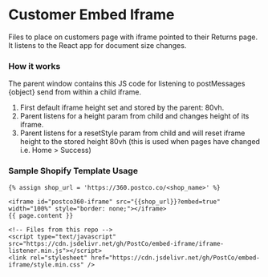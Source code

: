 # Customer Embed Iframe
Files to place on customers page with iframe pointed to their Returns page. It listens to the React app for document size changes.

### How it works
The parent window contains this JS code for listening to postMessages {object} send from within a child iframe.
1. First default iframe height set and stored by the parent: 80vh.
2. Parent listens for a height param from child and changes height of its iframe.
3. Parent listens for a resetStyle param from child and will reset iframe height to the stored height 80vh (this is used when pages have changed i.e. Home > Success)

### Sample Shopify Template Usage
```liquid
{% assign shop_url = 'https://360.postco.co/<shop_name>' %}

<iframe id="postco360-iframe" src="{{shop_url}}?embed=true" width="100%" style="border: none;"></iframe>
{{ page.content }}

<!-- Files from this repo -->
<script type="text/javascript" src="https://cdn.jsdelivr.net/gh/PostCo/embed-iframe/iframe-listener.min.js"></script>
<link rel="stylesheet" href="https://cdn.jsdelivr.net/gh/PostCo/embed-iframe/style.min.css" />
```
### 

